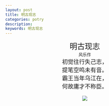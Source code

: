 ```yaml
---
layout: post
title: 明古现志
categories: potry
description: 
keywords: 明古现志
---
```


<center><font size="5">明古现志
<center><font size="2">风乐作
<center><font size="4">初觉往行失己志，

<center><font size="4">提笔空鸣未有音。

<center><font size="4">霸王当年乌江在，

<center><font size="4">何故庸才不称臣。
  
![](https://ruyi.ru/images/posts/markdown/mingguxianzhi.jpeg)

